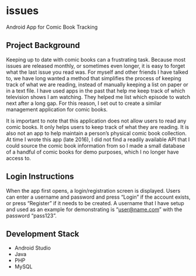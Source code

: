 # issues
Android App for Comic Book Tracking


## Project Background
Keeping up to date with comic books can a frustrating task. Because most issues are released monthly, or sometimes even longer, it is easy to forget what the last issue you read was. For myself and other friends I have talked to, we have long wanted a method that simplifies the process of keeping track of what we are reading, instead of manually keeping a list on paper or in a text file. I have used apps in the past that help me keep track of which television shows I am watching. They helped me list which episode to watch next after a long gap. For this reason, I set out to create a similar management application for comic books. 

It is important to note that this application does not allow users to read any comic books. It only helps users to keep track of what they are reading. It is also not an app to help maintain a person’s physical comic book collection. At time I wrote this app (late 2016), I did not find a readily available API that I could source the comic book information from so I made a small database of a handful of comic books for demo purposes, which I no longer have access to.

## Login Instructions

When the app first opens, a login/registration screen is displayed. Users can enter a username and password and press “Login” if the account exists, or press “Register” if it needs to be created. A username that I have setup and used as an example for demonstrating is “user@name.com” with the password “pass123”.

## Development Stack
* Android Studio
* Java
* PHP
* MySQL
